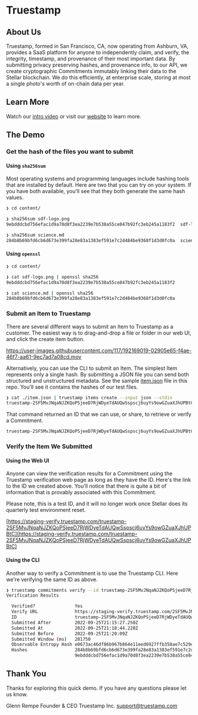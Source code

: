 # Truestamp

## About Us

Truestamp, formed in San Francisco, CA, now operating from Ashburn, VA, provides
a SaaS platform for anyone to independently claim, and verify, the integrity,
timestamp, and provenance of their most important data. By submitting privacy
preserving hashes, and provenance info, to our API, we create cryptographic
Commitments immutably linking their data to the Stellar blockchain. We do this
efficiently, at enterprise scale, storing at most a single photo's worth of
on-chain data per year.

## Learn More

Watch our [intro video](https://scf11.truestamp.com/video) or visit our [website](https://www.truestamp.com) to learn more.

## The Demo

### Get the hash of the files you want to submit

#### Using `sha256sum`

Most operating systems and programming languages include hashing tools that are installed by default. Here are two that you can try on your system. If you have both available, you'll see that they both generate the same hash values.

```sh
❯ cd content/

❯ sha256sum sdf-logo.png
9ebdddcbd756efac1d9a70d8f3ea2239e7b538a55ce847b92fc3eb245a1183f2  sdf-logo.png

❯ sha256sum science.md
284b8b69bfd6cb6d673e399fa28e83a1383ef591e7c2d484be9368f1d3d0fc0a  science.md
```

#### Using `openssl`

```sh
❯ cd content/

❯ cat sdf-logo.png | openssl sha256
9ebdddcbd756efac1d9a70d8f3ea2239e7b538a55ce847b92fc3eb245a1183f2

❯ cat science.md | openssl sha256
284b8b69bfd6cb6d673e399fa28e83a1383ef591e7c2d484be9368f1d3d0fc0a
```

### Submit an Item to Truestamp

There are several different ways to submit an Item to Truestamp as a customer. The easiest way is to drag-and-drop a file or folder in our web UI, and click the create item button.

https://user-images.githubusercontent.com/117/192169019-02905e65-f4ae-46f7-aa61-9ec7ad7a08cd.mov

Alternatively, you can use the CLI to submit an Item. The simplest Item represents only a single hash. By submitting a JSON file you can send both structured and unstructured metadata. See the sample [item.json](item.json) file in this repo. You'll see it contains the hashes of our test files.

```sh
❯ cat ./item.json | truestamp items create --input json --stdin
truestamp-2SF5MvJNqaNJZKQoPSjeeD7RjWDyeTdAUQwSspscj6uyYs9owGZuaXJhUPBtC
```

That command returned an ID that we can use, or share, to retrieve or verify a Commitment.

```txt
truestamp-2SF5MvJNqaNJZKQoPSjeeD7RjWDyeTdAUQwSspscj6uyYs9owGZuaXJhUPBtC
```

### Verify the Item We Submitted

#### Using the Web UI

Anyone can view the verification results for a Commitment using the Truestamp verification web page as long as they have the ID. Here's the link to the ID we created above. You'll notice that there is quite a bit of information that is provably associated with this Commitment.

Please note, this is a test ID, and it will no longer work once Stellar does its quarterly test environment reset.

[https://staging-verify.truestamp.com/truestamp-2SF5MvJNqaNJZKQoPSjeeD7RjWDyeTdAUQwSspscj6uyYs9owGZuaXJhUPBtC](https://staging-verify.truestamp.com/truestamp-2SF5MvJNqaNJZKQoPSjeeD7RjWDyeTdAUQwSspscj6uyYs9owGZuaXJhUPBtC)

#### Using the CLI

Another way to verify a Commitment is to use the Truestamp CLI. Here we're verifying the same ID as above.

```sh
❯ truestamp commitments verify --id truestamp-2SF5MvJNqaNJZKQoPSjeeD7RjWDyeTdAUQwSspscj6uyYs9owGZuaXJhUPBtC
Verification Results

  Verified?               Yes
  Verify URL              https://staging-verify.truestamp.com/2SF5MvJNqaNJZKQoPSjeeD7RjWDyeTdAUQwSspscj6uyYs9owGZuaXJhUPBtC
  ID                      truestamp-2SF5MvJNqaNJZKQoPSjeeD7RjWDyeTdAUQwSspscj6uyYs9owGZuaXJhUPBtC
  Submitted After         2022-09-25T21:15:27.250Z
  Submitted At            2022-09-25T21:18:44.220Z
  Submitted Before        2022-09-25T21:20:09Z
  Submitted Window (ms)   281750
  Observable Entropy Hash e0673ac46df86b967b864e11eed6927ffb358ae7c529d9a2d0e34eaf87cf29bc
  Hashes                  284b8b69bfd6cb6d673e399fa28e83a1383ef591e7c2d484be9368f1d3d0fc0a [sha-256]
                          9ebdddcbd756efac1d9a70d8f3ea2239e7b538a55ce847b92fc3eb245a1183f2 [sha-256]
```

## Thank You

Thanks for exploring this quick demo. If you have any questions please let us know.

Glenn Rempe
Founder & CEO
Truestamp Inc.
support@truestamp.com
